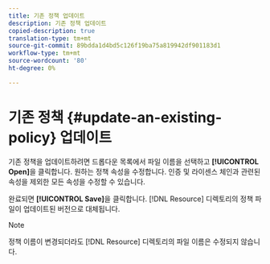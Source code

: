 ```yaml
---
title: 기존 정책 업데이트
description: 기존 정책 업데이트
copied-description: true
translation-type: tm+mt
source-git-commit: 89bdda1d4bd5c126f19ba75a819942df901183d1
workflow-type: tm+mt
source-wordcount: '80'
ht-degree: 0%

---
```



# 기존 정책 {#update-an-existing-policy} 업데이트

기존 정책을 업데이트하려면 드롭다운 목록에서 파일 이름을 선택하고 **[!UICONTROL Open]**&#x200B;을 클릭합니다. 원하는 정책 속성을 수정합니다. 인증 및 라이센스 체인과 관련된 속성을 제외한 모든 속성을 수정할 수 있습니다.

완료되면 **[!UICONTROL Save]**&#x200B;을 클릭합니다. [!DNL Resource] 디렉토리의 정책 파일이 업데이트된 버전으로 대체됩니다.

>[!NOTE]
>
>정책 이름이 변경되더라도 [!DNL Resource] 디렉토리의 파일 이름은 수정되지 않습니다.

